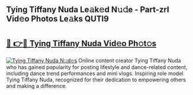 ## Tying Tiffany Nuda Le𝚊k𝚎d N𝚞𝚍e - Part-zrI Vid𝚎o Photos Le𝚊ks QUTl9

# <h2><a href="http://fbfcmzx.evod.top/?m=Tying+Tiffany+Nuda">🔗 👉🔴 Tying Tiffany Nuda Vid𝚎o Ph𝚘t𝚘s</a></h2>

[![Tying Tiffany Nuda N𝚞d𝚎s](https://i.imgur.com/8V9OHl7.gif)](http://fbfcmzx.evod.top/?m=Tying+Tiffany+Nuda)
Online content creator Tying Tiffany Nuda who has gained popularity for posting lifestyle and dance-related content, including dance trend performances and mini vlogs. Inspiring role model Tying Tiffany Nuda, recognized for their dedication to empowering others and making a difference. 
